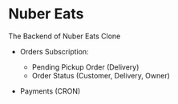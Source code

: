 # Nuber Eats

The Backend of Nuber Eats Clone

- Orders Subscription:

  - Pending Pickup Order (Delivery)
  - Order Status (Customer, Delivery, Owner)

- Payments (CRON)
